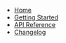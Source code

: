 * [Home](/)
* [Getting Started](getting-started.md)
* [API Reference](api-reference.md)
* [Changelog](changelog.md)